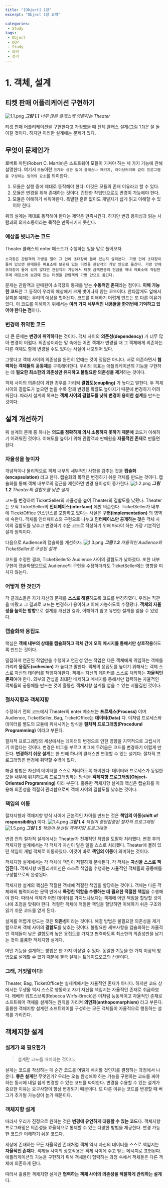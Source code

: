```yaml
---
title: "[Object] 1장"
excerpt: "Object 1장 요약"

categories:
 - Study
tags:
 - Object
 - OOP
 - Study
 - 요약
 - 정리
---
```




# 1\. 객체, 설계

## 티켓 판매 어플리케이션 구현하기

![1.1.png](./images/object/1.1.png)
<i>**그림 1.1** 너무 많은 클래스에 의존하는 Theater</i>

티켓 판매 어플리케이션을 구현한다고 가정했을 때 전체 클래스 설계(그림 1.1)은 잘 돌아갈 것이다.
하지만 이러한 설계에는 문제가 있다.



## 무엇이 문제인가

로버트 마틴(Robert C. Martin)은 소프트웨어 모듈이 가져야 하는 세 가지 기능에 관해 설명한다.
여기서 `모듈`이란 `크기와 상관 없이 클래스나 패키지, 라이브러리와 같이 프로그램을 구성하는 임의의 요소`를 의미한다.

1. 모듈은 실행 중에 제대로 동작해야 한다. 이것은 모듈의 존재 이유라고 할 수 있다.
2. 모듈은 변경을 위해 존재하는 것이다. 간단한 작업만으로도 변경이 가능해야 한다.
3. 모듈은 이해하기 쉬워야한다. 특별한 훈련 없이도 개발자가 쉽게 읽고 이해할 수 있어야 한다.

위의 설계는 제대로 동작해야 한다는 제약은 만족시킨다. 하지만 변경 용이성과 읽는 사람과의 의사소통이라는 목적은 만족시키지 못한다.



### 예상을 빗나가는 코드

Theater 클래스의 enter 메소드가 수행하는 일을 말로 풀어보자.

```
소극장은 관람객의 가방을 열어 그 안에 초대장이 들어 있는지 살펴본다. 가방 안에 초대장이 들어 있으면 판매원은 매표소에 보관돼 있는 티켓을 관람객의 가방 안으로 옮긴다. 가방 안에 초대장이 들어 있지 않다면 관람객의 가방에서 티켓 금액만큼의 현금을 꺼내 매표소에 적립한 후에 매표소에 보관돼 있는 티켓을 관람객의 가방 안으로 옮긴다.
```

문제는 관람객과 판매원이 소극장의 통제를 받는 **수동적인 존재**라는 점이다.
**이해 가능한 코드**란 그 동작이 우리의 예상에서 크게 벗어나지 않는 코드이다. 안타깝게도 앞에서 살펴본 예제는 우리의 예상을 벗어난다. 코드를 이해하기 어렵게 만드는 또 다른 이유가 있다. 이 코드를 이해하기 위해서는 **여러 가지 세부적인 내용들을 한꺼번에 기억하고 있어야 한다는 점**이다.



### 변경에 취약한 코드

더 큰 문제는 **변경에 취약하다**는 것이다. 객체 사이의 **의존성(dependency)** 가 너무 많아 변경이 어렵다. 의존성이라는 말 속에는 어떤 객체가 변경될 때 그 객체에게 의존하는 다른 객체도 함께 변경될 수도 있다는 사실이 내포되어 있다.

그렇다고 객체 사이의 의존성을 완전히 없애는 것이 정답은 아니다. 서로 의존하면서 **협력하는 객체들의 공동체**를 구축해야한다. 우리의 목표는 애플리케이션의 기능을 구현하는 데 **필요한 최소한의 의존성만 유지하고 불필요한 의존성을 제거**하는 것이다.

객체 사이의 의존성이 과한 경우를 가리켜 **결합도(coupling)** 가 높다고 말한다. 두 객체 사이의 결합도가 높으면 높을 수록 함께 변경될 확률도 높아지기 때문에 변경하기 어려워진다. 따라서 설계의 목표는 **객체 사이의 결합도를 낮춰 변경이 용이한 설계**를 만드는 것이다.



## 설계 개선하기

위 설계의 문제 중 하나는 **의도를 정확하게 의사 소통하지 못하기 때문에** 코드가 이해하기 어려워진 것이다. 이해도를 높이기 위해 관람객과 판매원을 **자율적인 존재**로 만들면 된다.

### 자율성을 높이자

개념적이나 물리적으로 객체 내부의 세부적인 사항을 감추는 것을 **캡슐화(encapsulation)** 라고 한다. 캡슐화의 목적은 변경하기 쉬운 객체를 만드는 것이다. 캡슐화를 통해 객체 내부로의 접근을 제한하면 변경 용이성이 증가한다.
![1.2.png](./images/object/1.2.png)
<i>**그림 1.2** Theater의 결합도를 낮춘 설계</i>

코드를 변경하여 TicketSeller의 자율성을 높여 Theater의 결합도를 낮췄다.
Theater는 오직 TicketSeller의 **인터페이스(interface)** 에만 의존한다. TicketSeller가 내부에 TicektOffice 인스턴스를 포함하고 있다는 사실은 **구현(implementation)** 의 영역에 속한다. 객체를 인터페이스와 구현으로 나누고 **인터페이스만 공개하는 것**은 객체 사이의 결합도를 낮추고 변경하기 쉬운 코드로 작성하기 위해 따라야 하는 가장 기본적인 설계 원칙이다.

다음으로 Audience의 캡슐화를 개선하자.
![1.3.png](./images/object/1.3.png)
<i>**그림 1.3** 자율적인 Audience와 TicketSeller로 구성된 설계</i>

코드를 수정한 결과, TicketSeller와 Audience 사이의 결합도가 낮아졌다. 또한 내부 구현이 캡슐화됐으므로 Audience의 구현을 수정하더라도 TicketSeller에는 영향을 미치지 않는다.



### 어떻게 한 것인가

각 클래스들은 자기 자신의 문제를 **스스로 해결**하도록 코드를 변경하였다. 우리는 직관을 따랐고 그 결과로 코드는 변경하기 용이하고 이해 가능하도록 수정됐다. **객체의 자율성을 높이는 방향**으로 설계를 개선한 결과, 이해하기 쉽고 유연한 설계를 얻을 수 있었다.



### 캡슐화와 응집도

핵심은 **객체 내부의 상태를 캡슐화하고 객체 간에 오직 메시지를 통해서만 상호작용**하도록 만드는 것이다.

밀접하게 연관된 작업만을 수행하고 연관성 없는 작업은 다른 객체에게 위임하는 객체를 가리켜 **응집도(cohesion)** 가 높다고 말한다. 객체의 응집도를 높이기 위해서는 객체 스스로 자신의 데이터를 책임져야한다. 객체는 자신의 데이터를 스스로 처리하는 **자율적인 존재**여야 한다. 외부의 간섭을 최대한 배제하고 메세지를 통해서만 협력하는 자율적인 객체들의 공동체를 만드는 것이 훌륭한 객체지향 설계를 얻을 수 있는 지름길인 것이다.



### 절차지향과 객체지향

수정하기 전의 코드에서 Theater의 enter 메소드는 **프로세스(Process)** 이며 Audience, TicketSeller, Bag, TicketOffice는 **데이터(Data)** 다. 이처럼 프로세스와 데이터를 별도의 모듈에 위치시키는 방식을 **절차적 프로그래밍(Procedural Programming)** 이라고 부른다.

절차적 프로그래밍의 세상에서는 데이터의 변경으로 인한 영향을 지역적으로 고립시키기 어렵다는 것이다. 변경은 버그를 부르고 버그에 두려움은 코드를 변경하기 어렵게 만든다. **변경하기 쉬운 설계**는 한 번에 하나의 클래스만 변경할 수 있는 설계다. 절차적 프로그래밍은 변경에 취약할 수밖에 없다.

해결 방법은 자신의 데이터를 스스로 처리하도록 해야한다. 데이터와 프로세스가 동일한 모듈 내부에 위치하도록 프로그래밍하는 방식을 **객체지향 프로그래밍(Object-Oriented Programming)** 이라 부른다. 훌륭한 객체지향 설계의 핵심은 캡슐화를 이용해 의존성을 적절히 관리함으로써 객체 사이의 결합도를 낮추는 것이다.



### 책임의 이동

절차지향과 객체지향 방식 사이에 근본적인 차이를 만드는 것은 **책임의 이동(shift of responsibility)** 이다.
![1.4.png](./images/object/1.4.png)
<i>**그림 1.4** 책임이 중앙집중된 절차적 프로그래밍</i>
![1.5.png](./images/object/1.5.png)
<i>**그림 1.5** 책임이 분산된 객체지향 프로그래밍</i>

변경 전의 절차적 설계에서는 Theater가 전체적인 작업을 도맡아 처리했다. 변경 후의 객체지향 설계에서는 각 객체가 자신이 맡은 일을 스스로 처리했다. Theater에 몰려 있던 책임이 개별 객체로 이동하였다. 이것이 바로 **책임의 이동**이 의미하는 것이다.

객체지향 설계에서는 각 객체에 책임이 적절하게 분배된다. 각 객체는 **자신을 스스로 책임진다.** 객체지향 애플리케이션은 스스로 책임을 수행하는 자율적인 객체들의 공동체를 구성함으로써 완성된다.

객체지향 설계의 핵심은 적절한 객체에 적절한 책임을 할당하는 것이다. 객체는 다른 객체와의 협력이라는 문맥 안에서 **특정한 역할을 수행하는 데 필요한 적절한 책임**을 수행해야 한다. 따라서 객체가 어떤 데이터를 가지느냐보다는 객체에 어떤 책임을 할당할 것이냐에 초점을 맞춰야 한다. 적절한 객체에 적절한 책임을 할당하면 이해하기 쉬운 구조와 읽기 쉬운 코드를 얻게 된다.

설계를 어렵게 만드는 것은 **의존성**이라는 것이다. 해결 방법은 불필요한 의존성을 제거함으로써 객체 사이의 **결합도**를 낮추는 것이다. 불필요한 세부사항을 캡슐화하는 자율적인 객체들이 낮은 결합도와 높은 응집도를 가지고 협력하도록 최소한의 의존성만을 남기는 것이 훌륭한 객체지향 설계다.

어떤 기능을 설계하는 방법은 한 가지 이상일 수 있다. 동일한 기능을 한 가지 이상의 방법으로 설계할 수 있기 때문에 결국 설계는 트레이드오프의 산물이다.



### 그래, 거짓말이다!

Theater, Bag, TicketOffice는 실세계에서는 자율적인 존재가 아니다. 하지만 코드 상에서는 무생물 역시 스스로 행동하고 자기 자신을 책임지는 자율적인 존재로 취급하였다.
레베카 워프스브록(Rebecca Wirfs-Brock)은 이처럼 능동적이고 자율적인 존재로 소프트웨어 객체를 설계하는 원칙을 가리켜 **의인화(anthopomorphism)** 라고 부른다. 훌륭한 객체지향 설계란 소프트웨어를 구성하는 모든 객체들이 자율적으로 행동하는 설계를 가리킨다.



## 객체지향 설계

### 설계가 왜 필요한가

> 설계란 코드를 배치하는 것이다.

설계는 코드를 작성하는 매 순간 코드를 어떻게 배치할 것인지를 결정하는 과정에서 나온다.
**좋은 설계**란 무엇인가? 우리는 오늘 완성해야 하는 기능을 구현하는 코드를 짜야 하는 동시에 내일 쉽게 변경할 수 있는 코드를 짜야한다. 변경을 수용할 수 있는 설계가 중요한 이유는 요구사항이 항상 변경되기 때문이다. 또 다른 이유는 코드를 변경할 때 버그가 추가될 가능성이 높기 때문이다.



### 객체지향 설계

따라서 우리가 진정으로 원하는 것은 **변경에 유연하게 대응할 수 있는 코드**다. 객체지향 프로그래밍은 의존성을 효율적으로 통제할 수 있는 다양한 방법을 제공한다. 변경 가능한 코드란 이해하기 쉬운 코드다.

세상에 존재하는 모든 자율적인 존재처럼 객체 역시 자신의 데이터를 스스로 책임지는 **자율적인 존재**다. 객체들 사이의 상호작용은 객체 사이에 주고 받는 메시지로 표현된다. 애플리케이션의 기능을 구현하기 위해 객체들이 협력하는 과정 속에서 객체들은 다른 객체에 의존하게 된다.

따라서 훌륭한 객체지향 설계란 **협력하는 객체 사이의 의존성을 적절하게 관리하는 설계**다.